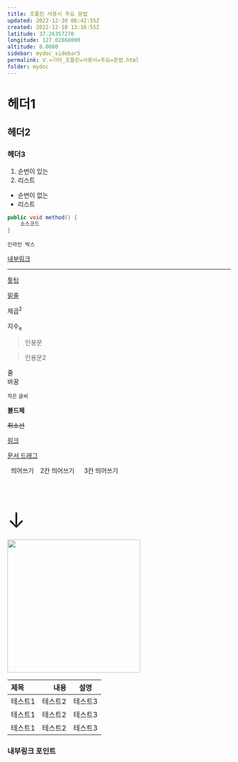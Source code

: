 ```yaml
---
title: 조플린 사용시 주요 문법
updated: 2022-12-30 06:42:55Z
created: 2022-12-10 13:16:55Z
latitude: 37.26357270
longitude: 127.02860090
altitude: 0.0000
sidebar: mydoc_sidebar5
permalink: Ⅴ.=기타_조플린=사용시=주요=문법.html
folder: mydoc
---
```


# 헤더1

## 헤더2

### 헤더3

1. 순번이 있는
2. 리스트

- 순번이 없는
- 리스트

```java
public void method() {
	소스코드 
}
```

`인라인 박스`

[내부링크](#내부링크-포인트)

---

<abbr title="내용">툴팁</abbr>

<ins>밑줄</ins>

제곱<sup>2</sup>

지수<sub>e</sub>

<blockquote>인용문</blockquote>

> 인용문2

줄<br>바꿈

<small>작은 글씨</small>

<b>볼드체</b>

<s>취소선</s>

[링크](https://joplinapp.org)

[문서 드래그](../Ⅴ.%20기타/유용한%20링크.md) 

&nbsp; 띄어쓰기
&ensp; 2칸 띄어쓰기
&emsp; 3칸 띄어쓰기

<font size="10">&emsp; &emsp; &emsp; &emsp; &emsp; &emsp; &emsp; &emsp; ↓</font>


<img src="../resources/29400c54d321aeb9b68fcb63a20a9bc3.png" width="300" height="300"/>

|제목|내용|설명|
|:---|---:|:---:|
|테스트1|테스트2|테스트3|
|테스트1|테스트2|테스트3|
|테스트1|테스트2|테스트3|

### 내부링크 포인트
